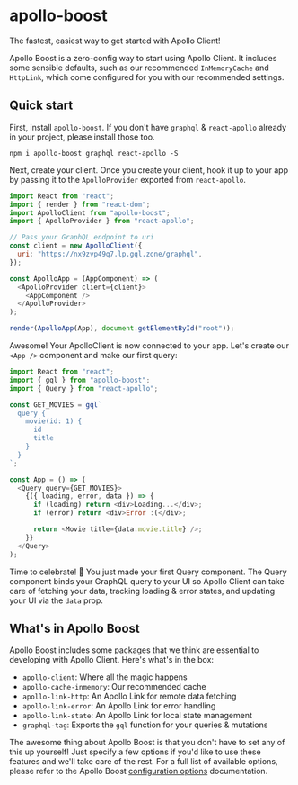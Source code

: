 # apollo-boost

The fastest, easiest way to get started with Apollo Client!

Apollo Boost is a zero-config way to start using Apollo Client. It includes some sensible defaults, such as our recommended `InMemoryCache` and `HttpLink`, which come configured for you with our recommended settings.

## Quick start

First, install `apollo-boost`. If you don't have `graphql` & `react-apollo` already in your project, please install those too.

```shell
npm i apollo-boost graphql react-apollo -S
```

Next, create your client. Once you create your client, hook it up to your app by passing it to the `ApolloProvider` exported from `react-apollo`.

```js
import React from "react";
import { render } from "react-dom";
import ApolloClient from "apollo-boost";
import { ApolloProvider } from "react-apollo";

// Pass your GraphQL endpoint to uri
const client = new ApolloClient({
  uri: "https://nx9zvp49q7.lp.gql.zone/graphql",
});

const ApolloApp = (AppComponent) => (
  <ApolloProvider client={client}>
    <AppComponent />
  </ApolloProvider>
);

render(ApolloApp(App), document.getElementById("root"));
```

Awesome! Your ApolloClient is now connected to your app. Let's create our `<App />` component and make our first query:

```js
import React from "react";
import { gql } from "apollo-boost";
import { Query } from "react-apollo";

const GET_MOVIES = gql`
  query {
    movie(id: 1) {
      id
      title
    }
  }
`;

const App = () => (
  <Query query={GET_MOVIES}>
    {({ loading, error, data }) => {
      if (loading) return <div>Loading...</div>;
      if (error) return <div>Error :(</div>;

      return <Movie title={data.movie.title} />;
    }}
  </Query>
);
```

Time to celebrate! 🎉 You just made your first Query component. The Query component binds your GraphQL query to your UI so Apollo Client can take care of fetching your data, tracking loading & error states, and updating your UI via the `data` prop.

## What's in Apollo Boost

Apollo Boost includes some packages that we think are essential to developing with Apollo Client. Here's what's in the box:

- `apollo-client`: Where all the magic happens
- `apollo-cache-inmemory`: Our recommended cache
- `apollo-link-http`: An Apollo Link for remote data fetching
- `apollo-link-error`: An Apollo Link for error handling
- `apollo-link-state`: An Apollo Link for local state management
- `graphql-tag`: Exports the `gql` function for your queries & mutations

The awesome thing about Apollo Boost is that you don't have to set any of this up yourself! Just specify a few options if you'd like to use these features and we'll take care of the rest. For a full list of available options, please refer to the Apollo Boost [configuration options](https://www.apollographql.com/docs/react/essentials/get-started.html#configuration) documentation.
